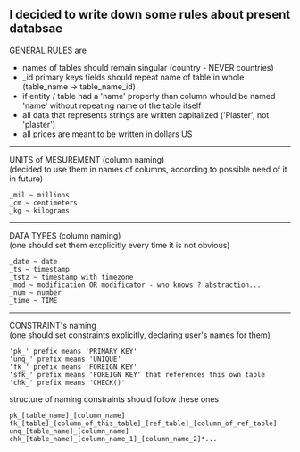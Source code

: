 I decided to write down some rules about present databsae
----
GENERAL RULES are
+ names of tables should remain singular (country - NEVER countries)
+ _id primary keys fields should repeat name of table in whole (table_name -> table_name_id)
+ if entity / table had a 'name' property than column whould be named 'name' without repeating name of the table itself
+ all data that represents strings are written capitalized ('Plaster', not 'plaster')
+ all prices are meant to be written in dollars US
----
UNITS of MESUREMENT (column naming)    
(decided to use them in names of columns, according to possible need of it in future)
```
_mil ~ millions
_cm ~ centimeters
_kg ~ kilograms
```
----
DATA TYPES (column naming)  
(one should set them excplicitly every time it is not obvious)
```
_date ~ date
_ts ~ timestamp
_tstz ~ timestamp with timezone
_mod ~ modification OR modificator - who knows ? abstraction...
_num ~ number
_time ~ TIME
```
----
CONSTRAINT's naming  
(one should set constraints explicitly, declaring user's names for them)
```
'pk_' prefix means 'PRIMARY KEY'
'unq_' prefix means 'UNIQUE'
'fk_' prefix means 'FOREIGN KEY'
'sfk_' prefix means 'FOREIGN KEY' that references this own table
'chk_' prefix means 'CHECK()'
```

structure of naming constraints should follow these ones
```
pk_[table_name]_[column_name]
fk_[table]_[column_of_this_table]_[ref_table]_[column_of_ref_table]
unq_[table_name]_[column_name]
chk_[table_name]_[column_name_1]_[column_name_2]*...
```